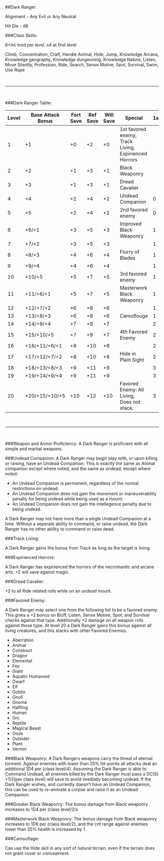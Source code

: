 ##Dark Ranger

Alignment - Any Evil or Any Neutral

Hit Die - d8

###Class Skills:

6+Int mod per level.  x4 at first level

Climb, Concentration, Craft, Handle Animal, Hide, Jump, Knowledge Arcana, Knowledge geography, Knowledge dungeoning, Knowledge Nature, Listen, Move Silently, Profession, Ride, Search, Sense Motive, Spot, Survival, Swim, Use Rope

<br>
<hr>
<br>

###Dark Ranger Table:

| Level | Base Attack Bonus | Fort Save | Ref Save | Will Save | Special                                                           | 1st | 2nd | 3rd | 4th |
|-------|-------------------|-----------|----------|-----------|-------------------------------------------------------------------|-----|-----|-----|-----|
| 1     | +1                | +0        | +2       | +0        | 1st favored enemy, Track Living, Expirienced Horrors              |     |     |     |     |
| 2     | +2                | +1        | +3       | +1        | Black Weaponry                                                    |     |     |     |     |
| 3     | +3                | +1        | +3       | +1        | Dread Cavalier                                                    |     |     |     |     |
| 4     | +4                | +2        | +4       | +2        | Undead Companion                                                  | 0   |     |     |     |
| 5     | +5                | +2        | +4       | +2        | 2nd favored enemy                                                 | 0   |     |     |     |
| 6     | +6/+1             | +3        | +5       | +3        | Improved Black Weaponry                                           | 1   |     |     |     |
| 7     | +7/+2             | +3        | +5       | +3        |                                                                   | 1   |     |     |     |
| 8     | +8/+3             | +4        | +6       | +4        | Flurry of Blades                                                  | 1   | 0   |     |     |
| 9     | +9/+4             | +4        | +6       | +4        |                                                                   | 1   | 0   |     |     |
| 10    | +10/+5            | +5        | +7       | +5        | 3rd favored enemy                                                 | 1   | 1   |     |     |
| 11    | +11/+6/+1         | +5        | +7       | +5        | Masterwork Black Weaponry                                         | 1   | 1   | 0   |     |
| 12    | +12/+7/+2         | +6        | +8       | +6        |                                                                   | 1   | 1   | 1   |     |
| 13    | +13/+8/+3         | +6        | +8       | +6        | Camoflouge                                                        | 1   | 1   | 1   |     |
| 14    | +14/+9/+4         | +7        | +9       | +7        |                                                                   | 2   | 1   | 1   | 0   |
| 15    | +15/+10/+5        | +7        | +9       | +7        | 4th Favored Enemy                                                 | 2   | 1   | 1   | 1   |
| 16    | +16/+11/+6/+1     | +8        | +10      | +8        |                                                                   | 2   | 2   | 1   | 1   |
| 17    | +17/+12/+7/+2     | +8        | +10      | +8        | Hide in Plain Sight                                               | 2   | 2   | 2   | 1   |
| 18    | +18/+13/+8/+3     | +9        | +11      | +9        |                                                                   | 3   | 2   | 2   | 1   |
| 19    | +19/+14/+9/+4     | +9        | +11      | +9        |                                                                   | 3   | 3   | 3   | 2   |
| 20    | +20/+15/+10/+5    | +10       | +12      | +10       | Favored Enemy: All Living, Does not stack.                        | 3   | 3   | 3   | 3   |

<br>
<hr>
<br>

###Weapon and Armor Proficiency:
A Dark Ranger is proficient with all simple and martial weapons.

###Undead Companion:
A Dark Ranger may begin play with, or upon killing or raising, have an Undead Companion.  This is exactly the same as Animal companion except where noted, and the same as undead, except where noted:

* An Undead Companion is permanent, regardless of the normal restrictions on undead.
* An Undead Companion does not gain the movement or maneuverability penalty for being undead while being used as a mount.
* An Undead Companion does not gain the intellegence penalty due to being undead.

A Dark Ranger may not have more than a single Undead Companion at a time.  Without a seperate ability to command, or raise undead, the Dark Ranger has no other ability to command or raise dead.

###Track Living:

A Dark Ranger gains the bonus from Track as long as the target is living.

###Expirienced Horrors:

A Dark Ranger has expirienced the horrors of the necromantic and arcane arts.  +2 will save against magic.

###Dread Cavalier:

+2 to all Ride related rolls while on an undead mount.

###Favored Enemy:

A Dark Ranger may select one from the following list to be a favored enemy.  This gives a +2 bonus on Bluff, Listen, Sense Motive, Spot, and Survival checks against that type.  Additionally +2 damage on all weapon rolls against those type.  At level 20 a Dark Ranger gains this bonus against all living creatures, and this stacks with other Favored Enemies.

* Aberration
* Animal
* Construct
* Dragon
* Elemental
* Fey
* Giant
* Aquatic Humanoid
* Dwarf
* Elf
* Goblin
* Gnoll
* Gnome
* Halfling
* Human
* Orc
* Reptile
* Magical Beast
* Ooze
* Outsider
* Plant
* Vermin

###Black Weaponry:
A Dark Rangers weapons carry the threat of eternal torment.  Against enemies with lower than 25% hit-points all attacks deal an additional 1D4 per (class level/4).  Assuming the Dark Ranger is able to Command Undead, all enemies killed by the Dark Ranger must pass a DC(5) +1/2(per class level) will save to avoid imediatly becoming undead.  If the Dark Ranger wishes, and currently doesn't have an Undead Companion, this can be used to re-animate a corpse and raise it as an Undead Companion.

###Greater Black Weaponry:
The bonus damage from Black weaponry increases to 1D4 per (class level/2)s

###Masterwork Black Weaponry:
The bonus damage from Black weaponry increases to 1D6 per (class level/2), and the crit range against enemies lower than 25% health is increased by 1.

###Camouflage:

Can use the Hide skill in any sort of natural terrain, even if the terrain does not grant cover or concealment.


